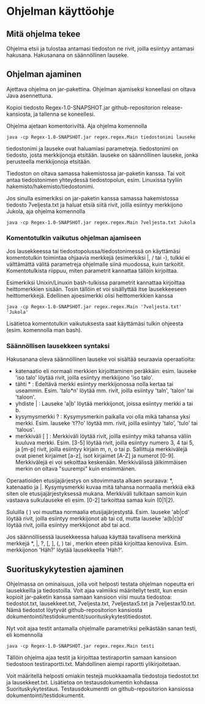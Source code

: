 # Ohjelman käyttöohje
## Mitä ohjelma tekee
Ohjelma etsii ja tulostaa antamasi tiedoston ne rivit, joilla esiintyy antamasi hakusana. Hakusanana on säännöllinen lauseke.

## Ohjelman ajaminen
Ajettava ohjelma on jar-pakettina. Ohjelman ajamiseksi koneellasi on oltava Java asennettuna.

Kopioi tiedosto Regex-1.0-SNAPSHOT.jar github-repositorion release-kansiosta, ja tallenna se koneellesi.

Ohjelma ajetaan komentoriviltä. Aja ohjelma komennolla
```
java -cp Regex-1.0-SNAPSHOT.jar regex.regex.Main tiedostonimi lauseke
```
tiedostonimi ja lauseke ovat haluamiasi parametreja. tiedostonimi on tiedosto, josta merkkijonoja etsitään. lauseke on säännöllinen lauseke, jonka perusteella merkkijonoja etsitään.

Tiedoston on oltava samassa hakemistossa jar-paketin kanssa. Tai voit antaa tiedostonimen yhteydessä tiedostopolun, esim. Linuxissa tyyliin hakemisto/hakemisto/tiedostonimi.

Jos sinulla esimerkiksi on jar-paketin kanssa samassa hakemistossa tiedosto 7veljesta.txt ja haluat etsiä siitä rivit, joilla esiintyy merkkijono Jukola, aja ohjelma komennolla 
```
java -cp Regex-1.0-SNAPSHOT.jar regex.regex.Main 7veljesta.txt Jukola
```

### Komentotulkin vaikutus ohjelman ajamiseen

Jos lausekkeessa tai tiedostopolussa/tiedostonimessä on käyttämäsi komentotulkin toimintaa ohjaavia merkkejä (esimerkiksi |, / tai -), tulkki ei välttämättä välitä parametreja ohjelmalle siinä muodossa, kuin tarkoitit. Komentotulkista riippuu, miten parametrit kannattaa tällöin kirjoittaa.

Esimerkiksi Unixin/Linuxin bash-tulkissa parametrit kannattaa kirjoittaa heittomerkkien sisään. Tosin tällöin et voi sisällyttää itse lausekkeeseen heittomerkkejä. Edellinen ajoesimerkki olisi heittomerkkien kanssa
```
java -cp Regex-1.0-SNAPSHOT.jar regex.regex.Main '7veljesta.txt' 'Jukola'
```
Lisätietoa komentotulkin vaikutuksesta saat käyttämäsi tulkin ohjeesta (esim. komennolla man bash).

### Säännöllisen lausekkeen syntaksi
Hakusanana oleva säännöllinen lauseke voi sisältää seuraavia operaatioita:
- katenaatio eli normaali merkkien kirjoittaminen peräkkäin: esim. lauseke 'iso talo' löytää rivit, joilla esiintyy merkkijono 'iso talo'.
- tähti * : Edeltävä merkki esiintyy merkkijonossa nolla kertaa tai useammin. Esim. 'talo*n' löytää mm. rivit, joilla esiintyy 'taln', 'talon' tai 'taloon'.
- yhdiste | : Lauseke 'a|b' löytää merkkijonot, joissa esiintyy merkki a tai b.
- kysymysmerkki ? : Kysymysmerkin paikalla voi olla mikä tahansa yksi merkki. Esim. lauseke 't??o' löytää mm. rivit, joilla esiintyy 'talo', 'tulo' tai 'talous'.
- merkkiväli [ ] : Merkkiväli löytää rivit, joilla esiintyy mikä tahansa väliin kuuluva merkki. Esim. [3-5] löytää rivit, joilla esiintyy numero 3, 4 tai 5, ja [m-p] rivit, joilla esiintyy kirjain m, n, o tai p. Sallittuja merkkivälejä ovat pienet kirjaimet [a-z], isot kirjaimet [A-Z] ja numerot [0-9]. Merkkivälejä ei voi sekoittaa keskenään. Merkkivälissä jälkimmäisen merkin on oltava "suurempi" kuin ensimmäinen.

Operaatioiden etusijajärjestys on sitovimmasta alkaen seuraava: *, katenaatio ja |. Kysymysmerkki kuvaa mitä tahansa normaalia merkkiä eikä siten ole etusijajärjestyksessä mukana. Merkkiväli tulkitaan samoin kuin vastaava sulkulauseke eli esim. [0-2] tarkoittaa samaa kuin (0|1|2).

Suluilla ( ) voi muuttaa normaalia etusijajärjestystä. Esim. lauseke 'ab|cd' löytää rivit, joilla esiintyy merkkijonot ab tai cd, mutta lauseke 'a(b|c)d' löytää rivit, joilla esiintyy merkkijonot abd tai acd.

Jos säännöllisessä lausekkeessa haluaa käyttää tavallisena merkkinä merkkejä *, |, ?, [, ], (, ) tai \, merkin eteen pitää kirjoittaa kenoviiva. Esim. merkkijonon 'Häh?' löytää lausekkeella 'Häh\?'.

## Suorituskykytestien ajaminen
Ohjelmassa on ominaisuus, jolla voit helposti testata ohjelman nopeutta eri lausekkeilla ja tiedostoilla. Voit ajaa valmiiksi määritellyt testit, kun ensin kopioit jar-paketin kanssa samaan kansioon viisi muuta tiedostoa: tiedostot.txt, lausekkeet.txt, 7veljesta.txt, 7veljestax5.txt ja 7veljestax10.txt. Nämä tiedostot löytyvät github-repositorion kansiosta dokumentointi/testidokumentit/suorituskykytestitiedostot.

Nyt voit ajaa testit antamalla ohjelmalle parametriksi pelkästään sanan testi, eli komennolla
```
java -cp Regex-1.0-SNAPSHOT.jar regex.regex.Main testi
```
Tällöin ohjelma ajaa testit ja kirjoittaa testiraportin samaan kansioon tiedostoon testiraportti.txt. Mahdollinen aiempi raportti ylikirjoitetaan.

Voit määritellä helposti omiakin testejä muokkaamalla tiedostoja tiedostot.txt ja lausekkeet.txt. Lisätietoa on testausdokumentin kohdassa Suorituskykytestaus. Testausdokumentti on github-repositorion kansiossa dokumentointi/testidokumentit.

